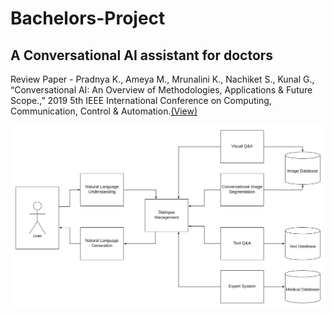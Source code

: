 # Bachelors-Project
## A Conversational AI assistant for doctors 
Review Paper - Pradnya K., Ameya M., Mrunalini K., Nachiket S., Kunal G., “Conversational AI: An Overview of Methodologies,
Applications & Future Scope.,” 2019 5th IEEE International Conference on Computing, Communication, Control &
Automation.[(View)](https://github.com/ameyasm1154/Bachelors-Project/blob/master/Documentation/Review-Paper.pdf)

![alt text](https://github.com/ameyasm1154/Bachelors-Project/blob/master/Documentation/System-Diagram.png)
